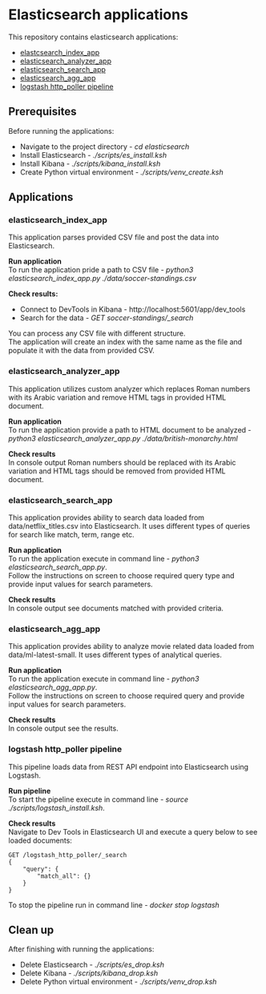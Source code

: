 # Elasticsearch applications
This repository contains elasticsearch applications:
- [elastcsearch_index_app](#elasticsearch_index_app)
- [elasticsearch_analyzer_app](#elasticsearch_analyzer_app)
- [elasticsearch_search_app](#elasticsearch_search_app)
- [elasticsearch_agg_app](#elasticsearch_agg_app)
- [logstash http_poller pipeline](#logstash_http_poller_pipeline) 

## Prerequisites
Before running the applications: 
- Navigate to the project directory - *cd elasticsearch*
- Install Elasticsearch - *./scripts/es_install.ksh*
- Install Kibana - *./scripts/kibana_install.ksh*
- Create Python virtual environment - *./scripts/venv_create.ksh*

## Applications
### elasticsearch_index_app
This application parses provided CSV file and post the data into Elasticsearch.

**Run application** \
To run the application pride a path to CSV file - *python3 elasticsearch_index_app.py ./data/soccer-standings.csv*

**Check results:**
- Connect to DevTools in Kibana - http://localhost:5601/app/dev_tools 
- Search for the data - *GET soccer-standings/_search*

You can process any CSV file with different structure. \
The application will create an index with the same name as the file and populate it with the data from provided CSV.

### elasticsearch_analyzer_app
This application utilizes custom analyzer which replaces Roman numbers with its Arabic variation and remove HTML tags in provided HTML document.

**Run application** \
To run the application provide a path to HTML document to be analyzed - *python3 elasticsearch_analyzer_app.py ./data/british-monarchy.html*

**Check results** \
In console output Roman numbers should be replaced with its Arabic variation and HTML tags should be removed from provided HTML document.

### elasticsearch_search_app
This application provides ability to search data loaded from data/netflix_titles.csv into Elasticsearch. It uses different types of queries for search like match, term, range etc.

**Run application** \
To run the application execute in command line - *python3 elasticsearch_search_app.py*.\
Follow the instructions on screen to choose required query type and provide input values for search parameters.

**Check results** \
In console output see documents matched with provided criteria.

### elasticsearch_agg_app
This application provides ability to analyze movie related data loaded from data/ml-latest-small. It uses different types of analytical queries.

**Run application** \
To run the application execute in command line - *python3 elasticsearch_agg_app.py*.\
Follow the instructions on screen to choose required query and provide input values for search parameters.

**Check results** \
In console output see the results.

### logstash http_poller pipeline
This pipeline loads data from REST API endpoint into Elasticsearch using Logstash.

**Run pipeline** \
To start the pipeline execute in command line - *source ./scripts/logstash_install.ksh*.

**Check results** \
Navigate to Dev Tools in Elasticsearch UI and execute a query below to see loaded documents:
```
GET /logstash_http_poller/_search
{
    "query": {
        "match_all": {}
    }
}
```
To stop the pipeline run in command line - *docker stop logstash* 

## Clean up
After finishing with running the applications:
- Delete Elasticsearch - *./scripts/es_drop.ksh*
- Delete Kibana - *./scripts/kibana_drop.ksh*
- Delete Python virtual environment - *./scripts/venv_drop.ksh*

